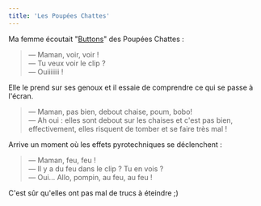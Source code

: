 ```yaml
---
title: 'Les Poupées Chattes'
---
```


Ma femme écoutait "[Buttons](https://www.youtube.com/watch?v=VCLxJd1d84s)" des
Poupées Chattes :

> — Maman, voir, voir !  
> — Tu veux voir le clip ?  
> — Ouiiiiiii !

Elle le prend sur ses genoux et il essaie de comprendre ce qui se passe à
l'écran.

> — Maman, pas bien, debout chaise, poum, bobo!  
> — Ah oui : elles sont debout sur les chaises et c'est pas bien, effectivement,
> elles risquent de tomber et se faire très mal !

Arrive un moment où les effets pyrotechniques se déclenchent :

> — Maman, feu, feu !  
> — Il y a du feu dans le clip ? Tu en vois ?  
> — Oui... Allo, pompin, au feu, au feu !

C'est sûr qu'elles ont pas mal de trucs à éteindre ;)
